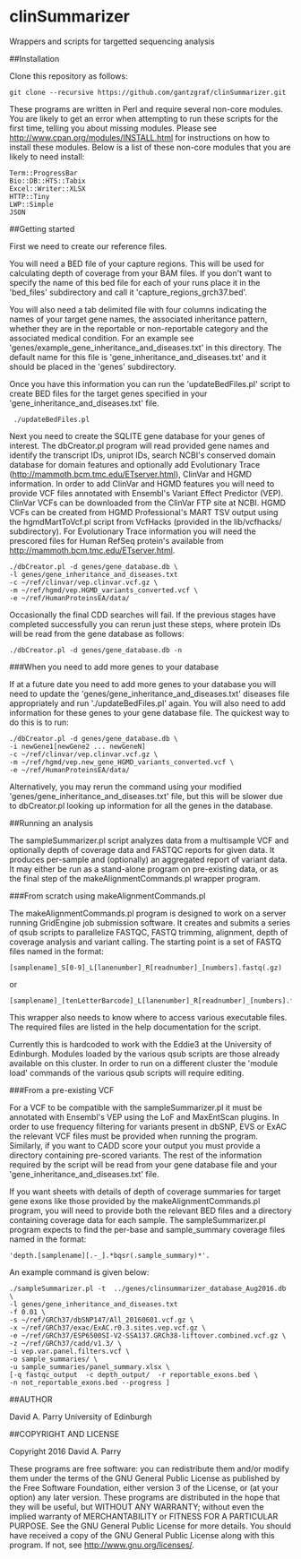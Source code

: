 # clinSummarizer
Wrappers and scripts for targetted sequencing analysis

##Installation

Clone this repository as follows:

    git clone --recursive https://github.com/gantzgraf/clinSummarizer.git

These programs are written in Perl and require several non-core modules. 
You are likely to get an error when attempting to run these scripts for the
first time, telling you about missing modules. Please see
http://www.cpan.org/modules/INSTALL.html for instructions on how to install
these modules. Below is a list of these non-core modules that you are likely to
need install:

    Term::ProgressBar
    Bio::DB::HTS::Tabix
    Excel::Writer::XLSX 
    HTTP::Tiny
    LWP::Simple
    JSON

##Getting started

First we need to create our reference files.

You will need a BED file of your capture regions. This will be used for 
calculating depth of coverage from your BAM files. If you don't want to specify 
the name of this bed file for each of your runs place it in the 'bed_files' 
subdirectory and call it 'capture_regions_grch37.bed'.

You will also need a tab delimited file with four columns indicating the names 
of your target gene names, the associated inheritance pattern, whether they are 
in the reportable or non-reportable category and the associated medical 
condition. For an example see 'genes/example_gene_inheritance_and_diseases.txt' 
in this directory. The default name for this file is 
'gene_inheritance_and_diseases.txt' and it should be placed in the 'genes' 
subdirectory.

Once you have this information you can run the 'updateBedFiles.pl' script to 
create BED files for the target genes specified in your 
'gene_inheritance_and_diseases.txt' file.

     ./updateBedFiles.pl

Next you need to create the SQLITE gene database for your genes of interest. 
The dbCreator.pl program will read provided gene names and identify the 
transcript IDs, uniprot IDs, search NCBI's conserved domain database for domain
features and optionally add Evolutionary Trace (http://mammoth.bcm.tmc.edu/ETserver.html), 
ClinVar and HGMD information. In order to add ClinVar and HGMD features you will
need to provide VCF files annotated with Ensembl's Variant Effect Predictor
(VEP). ClinVar VCFs can be downloaded from the ClinVar FTP site at NCBI. HGMD
VCFs can be created from HGMD Professional's MART TSV output using the
hgmdMartToVcf.pl script from VcfHacks (provided in the lib/vcfhacks/
subdirectory). For Evolutionary Trace information you will need the prescored
files for Human RefSeq protein's available from
http://mammoth.bcm.tmc.edu/ETserver.html.

    ./dbCreator.pl -d genes/gene_database.db \
    -l genes/gene_inheritance_and_diseases.txt
    -c ~/ref/clinvar/vep.clinvar.vcf.gz \
    -m ~/ref/hgmd/vep.HGMD_variants_converted.vcf \
    -e ~/ref/HumanProteinsEA/data/ 
       
Occasionally the final CDD searches will fail. If the previous stages have 
completed successfully you can rerun just these steps, where protein IDs will be
read from the gene database as follows:
    
    ./dbCreator.pl -d genes/gene_database.db -n


###When you need to add more genes to your database

If at a future date you need to add more genes to your database you will need to
update the 'genes/gene_inheritance_and_diseases.txt' diseases file appropriately
and run './updateBedFiles.pl' again. You will also need to add information for 
these genes to your gene database file. The quickest way to do this is to run:

    ./dbCreator.pl -d genes/gene_database.db \
    -i newGene1[newGene2 ... newGeneN]  
    -c ~/ref/clinvar/vep.clinvar.vcf.gz \
    -m ~/ref/hgmd/vep.new_gene_HGMD_variants_converted.vcf \
    -e ~/ref/HumanProteinsEA/data/ 

Alternatively, you may rerun the command using your modified 
'genes/gene_inheritance_and_diseases.txt' file, but this will be slower due to 
dbCreator.pl looking up information for all the genes in the database.

##Running an analysis

The sampleSummarizer.pl script analyzes data from a multisample VCF and 
optionally depth of coverage data and FASTQC reports for given data. It produces 
per-sample and (optionally) an aggregated report of variant data. It may either 
be run as a stand-alone program on pre-existing data, or as the final step of 
the makeAlignmentCommands.pl wrapper program.

###From scratch using makeAlignmentCommands.pl

The makeAlignmentCommands.pl program is designed to work on a server running 
GridEngine job submission software. It creates and submits a series of qsub 
scripts to parallelize FASTQC, FASTQ trimming, alignment, depth of coverage 
analysis and variant calling. The starting point is a set of FASTQ files named 
in the format:

    [samplename]_S[0-9]_L[lanenumber]_R[readnumber]_[numbers].fastq(.gz)
 
or 

    [samplename]_[tenLetterBarcode]_L[lanenumber]_R[readnumber]_[numbers].fastq(.gz)

This wrapper also needs to know where to access various executable files. The 
required files are listed in the help documentation for the script. 

Currently this is hardcoded to work with the Eddie3 at the University of
Edinburgh. Modules loaded by the various qsub scripts are those already
available on this cluster. In order to run on a different cluster the 'module
load' commands of the various qsub scripts will require editing.

###From a pre-existing VCF

For a VCF to be compatible with the sampleSummarizer.pl it must be annotated
with Ensembl's VEP using the LoF and MaxEntScan plugins. In order to use
frequency filtering for variants present in dbSNP, EVS or ExAC the relevant VCF
files must be provided when running the program. Similarly, if you want to CADD
score your output you must provide a directory containing pre-scored variants.
The rest of the information required by the script will be read from your gene
database file and your 'gene_inheritance_and_diseases.txt' file.

If you want sheets with details of depth of coverage summaries for target gene
exons like those provided by the makeAlignmentCommands.pl program, you will need
to provide both the relevant BED files and a directory containing coverage data
for each sample. The sampleSummarizer.pl program expects to find the per-base
and sample_summary coverage files named in the format:

    'depth.[samplename][.-_].*bqsr(.sample_summary)*'.

An example command is given below:

    ./sampleSummarizer.pl -t  ../genes/clinsummarizer_database_Aug2016.db \
    -l genes/gene_inheritance_and_diseases.txt
    -f 0.01 \
    -s ~/ref/GRCh37/dbSNP147/All_20160601.vcf.gz \
    -x ~/ref/GRCh37/exac/ExAC.r0.3.sites.vep.vcf.gz \
    -e ~/ref/GRCh37/ESP6500SI-V2-SSA137.GRCh38-liftover.combined.vcf.gz \
    -z ~/ref/GRCh37/cadd/v1.3/ \
    -i vep.var.panel.filters.vcf \
    -o sample_summaries/ \
    -u sample_summaries/panel_summary.xlsx \
    [-q fastqc_output  -c depth_output/  -r reportable_exons.bed \
    -n not_reportable_exons.bed --progress ]


##AUTHOR

David A. Parry
University of Edinburgh

##COPYRIGHT AND LICENSE

Copyright 2016  David A. Parry

These programs are free software: you can redistribute them and/or modify
them under the terms of the GNU General Public License as published by the Free
Software Foundation, either version 3 of the License, or (at your option) any
later version. These programs are distributed in the hope that they will be
useful, but WITHOUT ANY WARRANTY; without even the implied warranty of
MERCHANTABILITY or FITNESS FOR A PARTICULAR PURPOSE. See the GNU General Public
License for more details. You should have received a copy of the GNU General
Public License along with this program. If not, see
<http://www.gnu.org/licenses/>.
